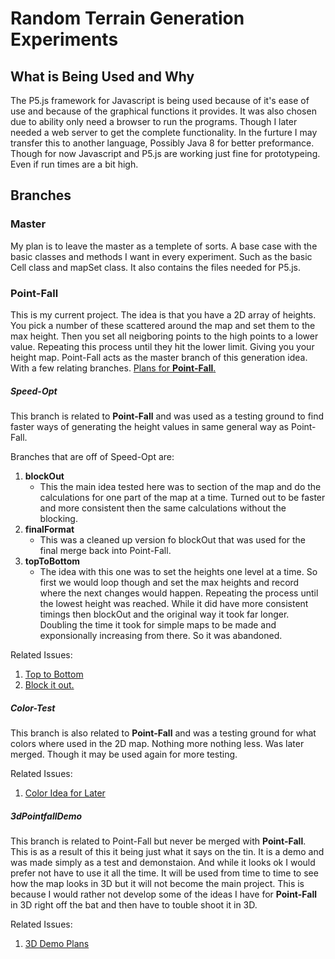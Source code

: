 # Random Terrain Generation Experiments
## What is Being Used and Why
The P5.js framework for Javascript is being used because of it's ease of use and because
of the graphical functions it provides. It was also chosen due to ability only need a
browser to run the programs. Though I later needed a web server to get the complete
functionality. In the furture I may transfer this to another language, Possibly Java 8
for better preformance. Though for now Javascript and P5.js are working just fine for
prototypeing. Even if run times are a bit high.
## Branches
### Master
My plan is to leave the master as a templete of sorts. A base case with the basic classes
and methods I want in every experiment. Such as the basic Cell class and mapSet class. It
also contains the files needed for P5.js.
### Point-Fall
This is my current project. The idea is that you have a 2D array of heights. You pick a
number of these scattered around the map and set them to the max height. Then you set all
neigboring points to the high points to a lower value. Repeating this process until they
hit the lower limit. Giving you your height map. Point-Fall acts as the master branch of
this generation idea. With a few relating branches. [Plans for **Point-Fall**.](https://github.com/CEKlopfenstein/p5.js-Random-2D-Height-Map/issues/8)
##### Speed-Opt
This branch is related to **Point-Fall** and was used as a testing ground to find faster ways
of generating the height values in same general way as Point-Fall.

Branches that are off of Speed-Opt are:
1. **blockOut**
   - This the main idea tested here was to section of the map and do the calculations for one part of the map at a time. Turned out to be faster and more consistent then the same calculations without the blocking.
2. **finalFormat**
   - This was a cleaned up version fo blockOut that was used for the final merge back into Point-Fall.
3. **topToBottom**
   - The idea with this one was to set the heights one level at a time. So first we would loop though and set the max heights and record where the next changes would happen. Repeating the process until the lowest height was reached. While it did have more consistent timings then blockOut and the original way it took far longer. Doubling the time it took for simple maps to be made and exponsionally increasing from there. So it was abandoned.

Related Issues:
1. [Top to Bottom](https://github.com/CEKlopfenstein/p5.js-Random-2D-Height-Map/issues/3)
2. [Block it out.](https://github.com/CEKlopfenstein/p5.js-Random-2D-Height-Map/issues/2)

##### Color-Test
This branch is also related to **Point-Fall** and was a testing ground for what colors where
used in the 2D map. Nothing more nothing less. Was later merged. Though it may be used again for more testing.

Related Issues:
1. [Color Idea for Later](https://github.com/CEKlopfenstein/p5.js-Random-2D-Height-Map/issues/4)


##### 3dPointfallDemo
This branch is related to Point-Fall but never be merged with **Point-Fall**. This is as a
result of this it being just what it says on the tin. It is a demo and was made simply as a
test and demonstaion. And while it looks ok I would prefer not have to use it all the time.
It will be used from time to time to see how the map looks in 3D but it will not become the
 main project. This is because I would rather not develop some of the ideas I have for
 **Point-Fall** in 3D right off the bat and then have to touble shoot it in 3D.

 Related Issues:
 1. [3D Demo Plans](https://github.com/CEKlopfenstein/p5.js-Random-2D-Height-Map/issues/9)
